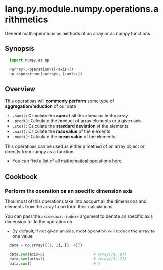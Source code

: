 # lang.py.module.numpy.operations.arithmetics

General math operations as methods of an array or as
numpy functions

## Synopsis

```py
  import numpy as np

  <array>.<operation>([<axis>])
  np.<operation>(<array>, [<axis>])
```

## Overview

This operations will **commonly perform** some type of
**aggregation/reduction** of our data

- `.sum()`: Calculate the **sum** of all the elements in the array
- `.prod()`: Calculate the product of array elements or a given axis
- `.std()`: Calculate the **standard deviation** of the elements
- `.max()`: Calculate the **max value** of the elements
- `.mean()`: Calculate the **mean value** of the elements

This operations can be used as either a method of an array object
or directly from numpy as a function

- You can find a list of all mathematical operations [here](https://numpy.org/doc/stable/reference/routines.math.html)

## Cookbook

### Perform the operation on an specific dimension axis

Thou most of this operations take into account all the dimensions and elements
from the array to perform their calculations.

You can pass the `axis=<axis-index>` argument to denote an specific axis
dimension to do the operation on

- By default, if not given an axis, most operation will reduce the array to one
  value

```py
  data = np.array([[1, 2], [3, 4]])

  data.sum(axis=0)                      # array([4, 6])
  data.sum(axis=1)                      # array([3, 7])
  data.sum()                            # 9
```
